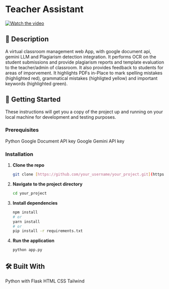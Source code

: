 # Teacher Assistant

[![Watch the video](https://img.shields.io/badge/Demo-Video-blue?style=for-the-badge&logo=youtube)](https://www.youtube.com/watch?v=JWd_7I_x4Fc)
## 📖 Description

A virtual classroom management web App, with google document api, gemini LLM and Plagiarism detection integration. It performs OCR on the student submissions and provide plagiarism reports and template evaluation to the teacher/admin of classroom. It also provides feedback to students for areas of imporvement.
It highlights PDFs in-Place to mark spelling mistakes (highlighted red), grammatical mistakes (highligted yellow) and important keywords (highlighted green).

## 🚀 Getting Started

These instructions will get you a copy of the project up and running on your local machine for development and testing purposes.

### Prerequisites

Python
Google Document API key
Google Gemini API key


### Installation
1.  **Clone the repo**
    ```sh
    git clone [https://github.com/your_username/your_project.git](https://github.com/your_username/your_project.git)
    ```
2.  **Navigate to the project directory**
    ```sh
    cd your_project
    ```
3.  **Install dependencies**
    ```sh
    npm install
    # or
    yarn install
    # or
    pip install -r requirements.txt
    ```
4.  **Run the application**
    ```sh
    python app.py
    ```


## 🛠️ Built With
Python with Flask
HTML CSS Tailwind


